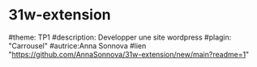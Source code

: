 # 31w-extension
#theme: TP1
#description: Developper une site wordpress
#plagin: "Carrousel"
#autrice:Anna Sonnova
#lien "https://github.com/AnnaSonnova/31w-extension/new/main?readme=1"
